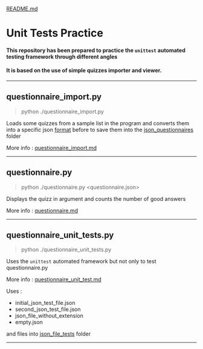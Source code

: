 [README.md](./README.md)

# Unit Tests Practice

#### This repository has been prepared to practice the `unittest` automated testing framework through different angles
#### It is based on the use of simple quizzes importer and viewer.

---

## questionnaire_import.py
>python ./questionnaire_import.py 

Loads some quizzes from a sample list in the program and converts them into a specific json [format](./questionnaire.md#expected-json-schema) before to save them 
into the [json_questionnaires](./json_questionnaires) folder

More info : [questionnaire_import.md](./questionnaire_import.md)

---

## questionnaire.py
>python ./questionnaire.py <questionnaire.json>

Displays the quizz in argument and counts the number of good answers

More info : [questionnaire.md](./questionnaire.md)

---

## questionnaire_unit_tests.py
>python ./questionnaire_unit_tests.py

Uses the `unittest` automated framework but not only to test questionnaire.py

More info : [questionnaire_unit_test.md](./questionnaire_unit_test.md)

Uses : 
- initial_json_test_file.json
- second_json_test_file.json
- json_file_without_extension
- empty.json

and files into [json_file_tests](./json_file_tests) folder

---


